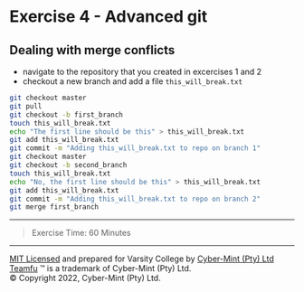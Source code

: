 # Exercise 4 - Advanced git

## Dealing with merge conflicts
* navigate to the repository that you created in excercises 1 and 2
* checkout a new branch and add a file `this_will_break.txt`
```bash
git checkout master
git pull
git checkout -b first_branch
touch this_will_break.txt
echo "The first line should be this" > this_will_break.txt
git add this_will_break.txt
git commit -m "Adding this_will_break.txt to repo on branch 1"
git checkout master
git checkout -b second_branch
touch this_will_break.txt
echo "No, the first line should be this" > this_will_break.txt
git add this_will_break.txt
git commit -m "Adding this_will_break.txt to repo on branch 2"
git merge first_branch
```

---
> Exercise Time: 60 Minutes
---
[MIT Licensed](LICENSE) and prepared for Varsity College by [Cyber-Mint (Pty) Ltd](https://www.cyber-mint.com)<br>
[Teamfu](https://teamfu.tech) &trade; is a trademark of Cyber-Mint (Pty) Ltd.<br>
&copy; Copyright 2022, Cyber-Mint (Pty) Ltd.
